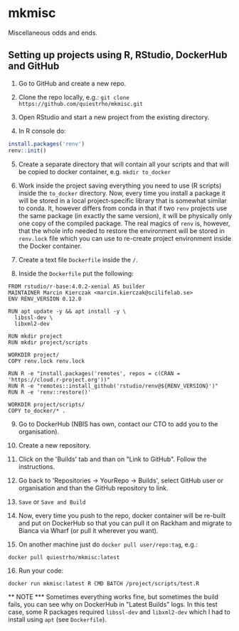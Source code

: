 # mkmisc
Miscellaneous odds and ends.

## Setting up projects using R, RStudio, DockerHub and GitHub

 1. Go to GitHub and create a new repo.
 
 2. Clone the repo locally, e.g.:
	`git clone https://github.com/quiestrho/mkmisc.git` 
	
 3. Open RStudio and start a new project from the existing directory.
 
 4. In R console do: 

```r
install.packages('renv')
renv::init()
```

 5. Create a separate directory that will contain all your scripts and that will be copied to docker container, e.g.
	`mkdir to_docker`
	
 6. Work inside the project saving everything you need to use (R scripts) inside the `to_docker` directory. Now, every time you install a package it  will be stored in a local project-specific library that is somewhat similar to conda. It, however differs from conda in that if two `renv` projects use the same package (in exactly the same version), it will be physically only one copy of the compiled package. The real magics of `renv` is, however, that the whole info needed to restore the environment will be stored in `renv.lock` file which you can use to re-create project environment inside the Docker container. 
 
 7. Create a text file `Dockerfile` inside the `/`.
 
 8. Inside the `Dockerfile` put the following:

```Docker
FROM rstudio/r-base:4.0.2-xenial AS builder
MAINTAINER Marcin Kierczak <marcin.kierczak@scilifelab.se>
ENV RENV_VERSION 0.12.0

RUN apt update -y && apt install -y \
  libssl-dev \
  libxml2-dev

RUN mkdir project
RUN mkdir project/scripts

WORKDIR project/
COPY renv.lock renv.lock

RUN R -e "install.packages('remotes', repos = c(CRAN = 'https://cloud.r-project.org'))"
RUN R -e "remotes::install_github('rstudio/renv@${RENV_VERSION}')"
RUN R -e 'renv::restore()'

WORKDIR project/scripts/
COPY to_docker/* .
```

9. Go to DockerHub (NBIS has own, contact our CTO to add you to the organisation).

10. Create a new repository.

11. Click on the 'Builds' tab and than on "Link to GitHub". Follow the instructions.

12. Go back to 'Repositories -> YourRepo -> Builds', select GitHub user or organisation and than the GitHub repository to link. 

13. `Save` or `Save and Build`

14. Now, every time you push to the repo, docker container will be re-built and put on DockerHub so that you can pull it on Rackham and migrate to Bianca via Wharf (or pull it wherever you want).

15. On another machine just do `docker pull user/repo:tag`, e.g.: 
```sh
docker pull quiestrho/mkmisc:latest
```

16. Run your code:
```
docker run mkmisc:latest R CMD BATCH /project/scripts/test.R
```

** NOTE *** Sometimes everything works fine, but sometimes the build fails, you can see why on DockerHub in "Latest Builds" logs. In this test case, some R packages required `libssl-dev` and `libxml2-dev` which I had to install using `apt` (see `Dockerfile`).

